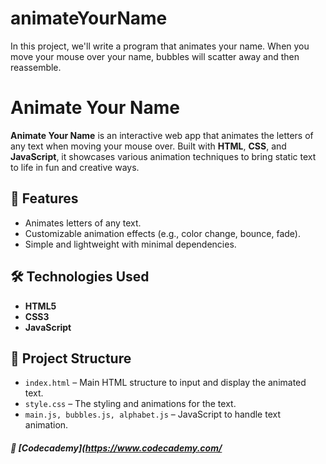 # animateYourName

In this project, we'll write a program that animates your name. When you move your mouse over your name, bubbles will scatter away and then reassemble.

# Animate Your Name

**Animate Your Name** is an interactive web app that animates the letters of any text when moving your mouse over. Built with **HTML**, **CSS**, and **JavaScript**, it showcases various animation techniques to bring static text to life in fun and creative ways.

## 🚀 Features
- Animates letters of any text.
- Customizable animation effects (e.g., color change, bounce, fade).
- Simple and lightweight with minimal dependencies.

## 🛠 Technologies Used
- **HTML5**
- **CSS3**
- **JavaScript**

## 📂 Project Structure
- `index.html` – Main HTML structure to input and display the animated text.
- `style.css` – The styling and animations for the text.
- `main.js, bubbles.js, alphabet.js` – JavaScript to handle text animation.

##### 🔗 [Codecademy](https://www.codecademy.com/
